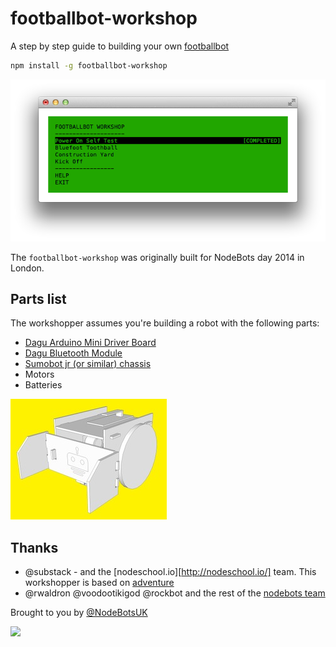 # footballbot-workshop

A step by step guide to building your own [footballbot](https://github.com/achingbrain/footballbot)

```sh
npm install -g footballbot-workshop
```

![workshop screenshot](https://raw.githubusercontent.com/tableflip/footballbot-workshop/master/assets/screenshot.png)

The `footballbot-workshop` was originally built for NodeBots day 2014 in London.

## Parts list

The workshopper assumes you're building a robot with the following parts:

* [Dagu Arduino Mini Driver Board](http://www.dagurobot.com/goods.php?id=142)
* [Dagu Bluetooth Module](http://www.dagurobot.com/goods.php?id=128)
* [Sumobot jr (or similar) chassis](https://github.com/makenai/sumobot-jr)
* Motors
* Batteries

![footballbot](https://raw.githubusercontent.com/tableflip/footballbot-workshop/master/assets/footballbot.jpg)

## Thanks

- @substack - and the [nodeschool.io][http://nodeschool.io/] team. This workshopper is based on [adventure](https://github.com/substack/adventure)
- @rwaldron @voodootikigod @rockbot and the rest of the [nodebots team](http://nodebots.io/core.html)

Brought to you by [@NodeBotsUK](https://twitter.com/NodeBotsUK)

<img src="http://nodebots.io/img/nodebot.png" width="175">